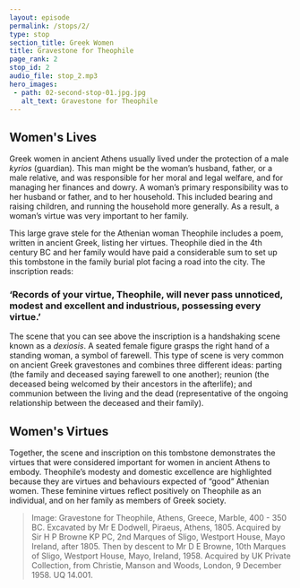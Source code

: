 ```yaml
---
layout: episode
permalink: /stops/2/
type: stop
section_title: Greek Women
title: Gravestone for Theophile
page_rank: 2
stop_id: 2
audio_file: stop_2.mp3
hero_images:
 - path: 02-second-stop-01.jpg.jpg
   alt_text: Gravestone for Theophile 
---
```


## Women's Lives
Greek women in ancient Athens usually lived under the protection of a male <i>kyrios</i> (guardian). This man might be the woman’s husband, father, or a male relative, and was responsible for her moral and legal welfare, and for managing her finances and dowry. A woman’s primary responsibility was to her husband or father, and to her household. This included bearing and raising children, and running the household more generally. As a result, a woman’s virtue was very important to her family. 

This large grave stele for the Athenian woman Theophile includes a poem, written in ancient Greek, listing her virtues. Theophile died in the 4th century BC and her family would have paid a considerable sum to set up this tombstone in the family burial plot facing a road into the city. The inscription reads: 

### ‘Records of your virtue, Theophile, will never pass unnoticed, modest and excellent and industrious, possessing every virtue.’ 

The scene that you can see above the inscription is a handshaking scene known as a <i>dexiosis</i>. A seated female figure grasps the right hand of a standing woman, a symbol of farewell. This type of scene is very common on ancient Greek gravestones and combines three different ideas: parting (the family and deceased saying farewell to one another); reunion (the deceased being welcomed by their ancestors in the afterlife); and communion between the living and the dead (representative of the ongoing relationship between the deceased and their family). 

## Women's Virtues
Together, the scene and inscription on this tombstone demonstrates the virtues that were considered important for women in ancient Athens to embody. Theophile’s modesty and domestic excellence are highlighted because they are virtues and behaviours expected of “good” Athenian women. These feminine virtues reflect positively on Theophile as an individual, and on her family as members of Greek society. 

> Image: Gravestone for Theophile, Athens, Greece, Marble, 400 - 350 BC. Excavated by Mr E Dodwell, Piraeus, Athens, 1805. Acquired by Sir H P Browne KP PC, 2nd Marques of Sligo, Westport House, Mayo Ireland, after 1805. Then by descent to Mr D E Browne, 10th Marques of Sligo, Westport House, Mayo, Ireland, 1958. Acquired by UK Private Collection, from Christie, Manson and Woods, London, 9 December 1958. UQ 14.001. 
